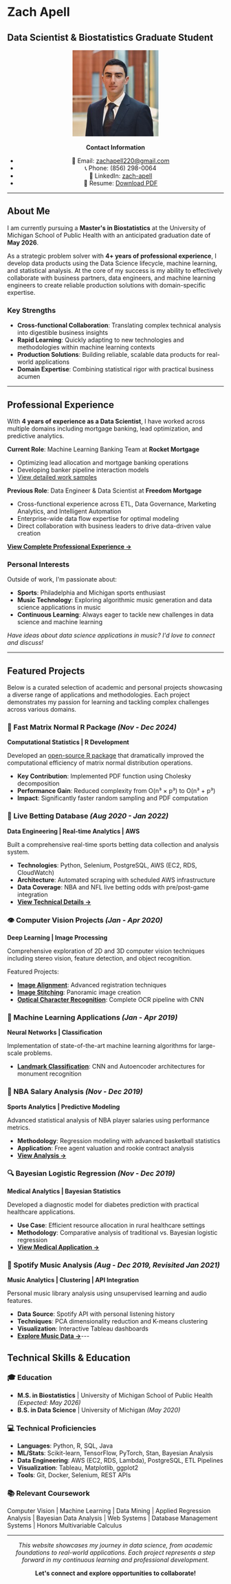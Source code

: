 # Zach Apell
## Data Scientist & Biostatistics Graduate Student

<div align="center">

![me](./0.jpeg)

**Contact Information**
- 📧 Email: [zachapell220@gmail.com](mailto:zachapell220@gmail.com)
- 📞 Phone: (856) 298-0064
- 💼 LinkedIn: [zach-apell](https://www.linkedin.com/in/zach-apell/)
- 📄 Resume: [Download PDF](./Apell_Zachary_Resume(jul23).pdf)

</div>

---

## About Me

I am currently pursuing a **Master's in Biostatistics** at the University of Michigan School of Public Health with an anticipated graduation date of **May 2026**.

As a strategic problem solver with **4+ years of professional experience**, I develop data products using the Data Science lifecycle, machine learning, and statistical analysis. At the core of my success is my ability to effectively collaborate with business partners, data engineers, and machine learning engineers to create reliable production solutions with domain-specific expertise.

### Key Strengths
- **Cross-functional Collaboration**: Translating complex technical analysis into digestible business insights
- **Rapid Learning**: Quickly adapting to new technologies and methodologies within machine learning contexts
- **Production Solutions**: Building reliable, scalable data products for real-world applications
- **Domain Expertise**: Combining statistical rigor with practical business acumen

---

## Professional Experience

With **4 years of experience as a Data Scientist**, I have worked across multiple domains including mortgage banking, lead optimization, and predictive analytics. 

**Current Role**: Machine Learning Banking Team at **Rocket Mortgage**
- Optimizing lead allocation and mortgage banking operations
- Developing banker pipeline interaction models
- [View detailed work samples](./RKT/readme.md)

**Previous Role**: Data Engineer & Data Scientist at **Freedom Mortgage**
- Cross-functional experience across ETL, Data Governance, Marketing Analytics, and Intelligent Automation
- Enterprise-wide data flow expertise for optimal modeling
- Direct collaboration with business leaders to drive data-driven value creation

[**View Complete Professional Experience →**](./Prof_experience/README.md)

### Personal Interests
Outside of work, I'm passionate about:
- **Sports**: Philadelphia and Michigan sports enthusiast
- **Music Technology**: Exploring algorithmic music generation and data science applications in music
- **Continuous Learning**: Always eager to tackle new challenges in data science and machine learning

*Have ideas about data science applications in music? I'd love to connect and discuss!*

---

## Featured Projects

Below is a curated selection of academic and personal projects showcasing a diverse range of applications and methodologies. Each project demonstrates my passion for learning and tackling complex challenges across various domains.

### 🔬 Fast Matrix Normal R Package *(Nov - Dec 2024)*
**Computational Statistics | R Development**

Developed an [open-source R package](https://github.com/ziyuliu1999/fastMN) that dramatically improved the computational efficiency of matrix normal distribution operations.

- **Key Contribution**: Implemented PDF function using Cholesky decomposition
- **Performance Gain**: Reduced complexity from O(n³ × p³) to O(n³ + p³)
- **Impact**: Significantly faster random sampling and PDF computation

### 🎲 Live Betting Database *(Aug 2020 - Jan 2022)*
**Data Engineering | Real-time Analytics | AWS**

Built a comprehensive real-time sports betting data collection and analysis system.

- **Technologies**: Python, Selenium, PostgreSQL, AWS (EC2, RDS, CloudWatch)
- **Architecture**: Automated scraping with scheduled AWS infrastructure
- **Data Coverage**: NBA and NFL live betting odds with pre/post-game integration
- [**View Technical Details →**](./gambling/overview.md)

### 👁️ Computer Vision Projects *(Jan - Apr 2020)*
**Deep Learning | Image Processing**

Comprehensive exploration of 2D and 3D computer vision techniques including stereo vision, feature detection, and object recognition.

Featured Projects:
- [**Image Alignment**](./eecs442_p1/README.md): Advanced registration techniques
- [**Image Stitching**](./eecs442_p3/README.md): Panoramic image creation
- [**Optical Character Recognition**](./442_final_project/overview.md): Complete OCR pipeline with CNN

### 🧠 Machine Learning Applications *(Jan - Apr 2019)*
**Neural Networks | Classification**

Implementation of state-of-the-art machine learning algorithms for large-scale problems.
- [**Landmark Classification**](./eecs445_p2/README.md): CNN and Autoencoder architectures for monument recognition

### 🏀 NBA Salary Analysis *(Nov - Dec 2019)*
**Sports Analytics | Predictive Modeling**

Advanced statistical analysis of NBA player salaries using performance metrics.
- **Methodology**: Regression modeling with advanced basketball statistics
- **Application**: Free agent valuation and rookie contract analysis
- [**View Analysis →**](./415_final_project/overview.md)

### 🔍 Bayesian Logistic Regression *(Nov - Dec 2019)*
**Medical Analytics | Bayesian Statistics**

Developed a diagnostic model for diabetes prediction with practical healthcare applications.
- **Use Case**: Efficient resource allocation in rural healthcare settings
- **Methodology**: Comparative analysis of traditional vs. Bayesian logistic regression
- [**View Medical Application →**](./final_project/overview.md)

### 🎵 Spotify Music Analysis *(Aug - Dec 2019, Revisited Jan 2021)*
**Music Analytics | Clustering | API Integration**

Personal music library analysis using unsupervised learning and audio features.
- **Data Source**: Spotify API with personal listening history
- **Techniques**: PCA dimensionality reduction and K-means clustering
- **Visualization**: Interactive Tableau dashboards
- [**Explore Music Data →**](./spotify/readme.md)---

## Technical Skills & Education

### 🎓 Education
- **M.S. in Biostatistics** | University of Michigan School of Public Health *(Expected: May 2026)*
- **B.S. in Data Science** | University of Michigan *(May 2020)*

### 💻 Technical Proficiencies
- **Languages**: Python, R, SQL, Java
- **ML/Stats**: Scikit-learn, TensorFlow, PyTorch, Stan, Bayesian Analysis
- **Data Engineering**: AWS (EC2, RDS, Lambda), PostgreSQL, ETL Pipelines
- **Visualization**: Tableau, Matplotlib, ggplot2
- **Tools**: Git, Docker, Selenium, REST APIs

### 📚 Relevant Coursework
Computer Vision | Machine Learning | Data Mining | Applied Regression Analysis | Bayesian Data Analysis | Web Systems | Database Management Systems | Honors Multivariable Calculus

---

<div align="center">

*This website showcases my journey in data science, from academic foundations to real-world applications. Each project represents a step forward in my continuous learning and professional development.*

**Let's connect and explore opportunities to collaborate!**

</div>

